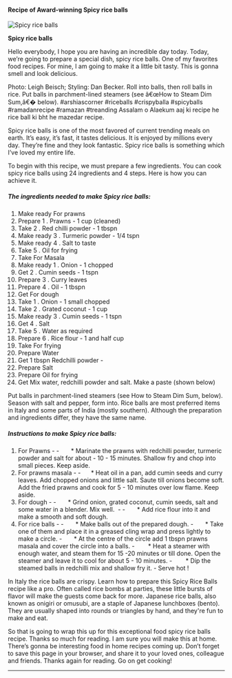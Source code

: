             

#### Recipe of Award-winning Spicy rice balls

![Spicy rice balls](https://img-global.cpcdn.com/recipes/bc4093ed7c9de581/751x532cq70/spicy-rice-balls-recipe-main-photo.jpg)

**Spicy rice balls**

Hello everybody, I hope you are having an incredible day today. Today, we’re going to prepare a special dish, spicy rice balls. One of my favorites food recipes. For mine, I am going to make it a little bit tasty. This is gonna smell and look delicious.

Photo: Leigh Beisch; Styling: Dan Becker. Roll into balls, then roll balls in rice. Put balls in parchment-lined steamers (see â€œHow to Steam Dim Sum,â€� below). #arshiascorner #riceballs #crispyballa #spicyballs #ramadanrecipe #ramazan #treanding Assalam o Alaekum aaj ki recipe he rice ball ki bht he mazedar recipe.

Spicy rice balls is one of the most favored of current trending meals on earth. It’s easy, it’s fast, it tastes delicious. It is enjoyed by millions every day. They’re fine and they look fantastic. Spicy rice balls is something which I’ve loved my entire life.

To begin with this recipe, we must prepare a few ingredients. You can cook spicy rice balls using 24 ingredients and 4 steps. Here is how you can achieve it.

##### The ingredients needed to make Spicy rice balls:

1.  Make ready For prawns
2.  Prepare 1 . Prawns - 1 cup (cleaned)
3.  Take 2 . Red chilli powder - 1 tbspn
4.  Make ready 3 . Turmeric powder - 1/4 tspn
5.  Make ready 4 . Salt to taste
6.  Take 5 . Oil for frying
7.  Take For Masala
8.  Make ready 1 . Onion - 1 chopped
9.  Get 2 . Cumin seeds - 1 tspn
10.  Prepare 3 . Curry leaves
11.  Prepare 4 . Oil - 1 tbspn
12.  Get For dough
13.  Take 1 . Onion - 1 small chopped
14.  Take 2 . Grated coconut - 1 cup
15.  Make ready 3 . Cumin seeds - 1 tspn
16.  Get 4 . Salt
17.  Take 5 . Water as required
18.  Prepare 6 . Rice flour - 1 and half cup
19.  Take For frying
20.  Prepare Water
21.  Get 1 tbspn Redchilli powder -
22.  Prepare Salt
23.  Prepare Oil for frying
24.  Get Mix water, redchilli powder and salt. Make a paste (shown below)

Put balls in parchment-lined steamers (see How to Steam Dim Sum, below). Season with salt and pepper, form into. Rice balls are most preferred items in Italy and some parts of India (mostly southern). Although the preparation and ingredients differ, they have the same name.

##### Instructions to make Spicy rice balls:

1.  For Prawns - -       \* Marinate the prawns with redchilli powder, turmeric powder and salt for about - 10 - 15 minutes. Shallow fry and chop into small pieces. Keep aside.
2.  For prawns masala - -      \* Heat oil in a pan, add cumin seeds and curry leaves. Add chopped onions and little salt. Saute till onions become soft. Add the fried prawns and cook for 5 - 10 minutes over low flame. Keep aside.
3.  For dough - -       \* Grind onion, grated coconut, cumin seeds, salt and some water in a blender. Mix well.  - -       \* Add rice flour into it and make a smooth and soft dough.
4.  For rice balls - -       \* Make balls out of the prepared dough. -       \* Take one of them and place it in a greased cling wrap and press lightly to make a circle. -       \* At the centre of the circle add 1 tbspn prawns masala and cover the circle into a balls. -        \* Heat a steamer with enough water, and steam them for 15 -20 minutes or till done. Open the steamer and leave it to cool for about 5 - 10 minutes. -        \* Dip the steamed balls in redchilli mix and shallow fry it. - Serve hot !

In Italy the rice balls are crispy. Learn how to prepare this Spicy Rice Balls recipe like a pro. Often called rice bombs at parties, these little bursts of flavor will make the guests come back for more. Japanese rice balls, also known as onigiri or omusubi, are a staple of Japanese lunchboxes (bento). They are usually shaped into rounds or triangles by hand, and they're fun to make and eat.

So that is going to wrap this up for this exceptional food spicy rice balls recipe. Thanks so much for reading. I am sure you will make this at home. There’s gonna be interesting food in home recipes coming up. Don’t forget to save this page in your browser, and share it to your loved ones, colleague and friends. Thanks again for reading. Go on get cooking!

* * *